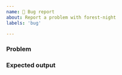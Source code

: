 ```yaml
---
name: 🐛 Bug report
about: Report a problem with forest-night
labels: 'bug'

---
```


### Problem

<!--
Describe the problem here. Feel free to include any screenshots.

Please try to include as many details as possible.
 -->

<!--
Application:
Version:
-->

### Expected output

<!-- Describe the expected output here. -->